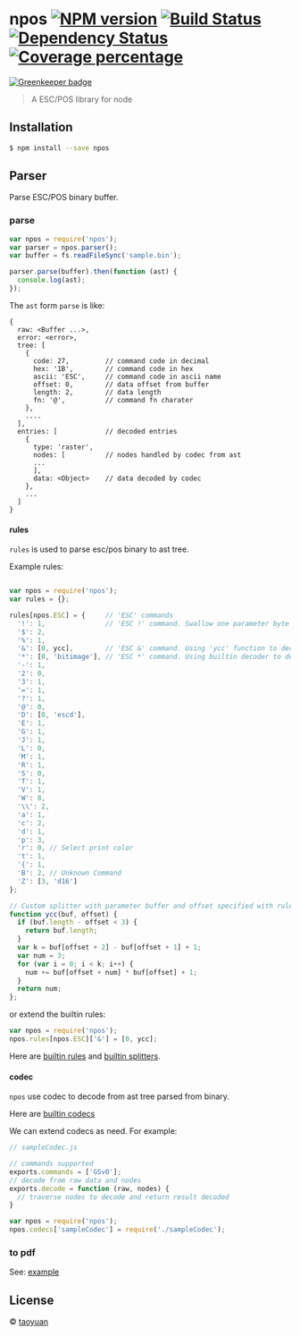 # npos [![NPM version][npm-image]][npm-url] [![Build Status][travis-image]][travis-url] [![Dependency Status][daviddm-image]][daviddm-url] [![Coverage percentage][coveralls-image]][coveralls-url]

[![Greenkeeper badge](https://badges.greenkeeper.io/taoyuan/npos.svg)](https://greenkeeper.io/)

> A ESC/POS library for node

## Installation

```sh
$ npm install --save npos
```

## Parser

Parse ESC/POS binary buffer.

### parse
```js
var npos = require('npos');
var parser = npos.parser();
var buffer = fs.readFileSync('sample.bin');

parser.parse(buffer).then(function (ast) {
  console.log(ast);
});
```

The `ast` form `parse` is like: 

```
{
  raw: <Buffer ...>,
  error: <error>,
  tree: [
    {
      code: 27,         // command code in decimal 
      hex: '1B',        // command code in hex
      ascii: 'ESC',     // command code in ascii name
      offset: 0,        // data offset from buffer
      length: 2,        // data length 
      fn: '@',          // command fn charater
    },
    ....
  ],
  entries: [            // decoded entries
    {
      type: 'raster',
      nodes: [          // nodes handled by codec from ast
      ...
      ],
      data: <Object>    // data decoded by codec
    },
    ...
  ]
}
```

#### rules

`rules` is used to parse esc/pos binary to ast tree.

Example rules:

```js

var npos = require('npos');
var rules = {};

rules[npos.ESC] = {     // 'ESC' commands
  '!': 1,               // 'ESC !' command. Swallow one parameter byte
  '$': 2,           
  '%': 1,
  '&': [0, ycc],        // 'ESC &' command. Using 'ycc' function to decode from offset 0
  '*': [0, 'bitimage'], // 'ESC *' command. Using builtin decoder to decode from offset 0.
  '-': 1,
  '2': 0,
  '3': 1,
  '=': 1,
  '?': 1,
  '@': 0,
  'D': [0, 'escd'],
  'E': 1,
  'G': 1,
  'J': 1,
  'L': 0,
  'M': 1,
  'R': 1,
  'S': 0,
  'T': 1,
  'V': 1,
  'W': 8,
  '\\': 2,
  'a': 1,
  'c': 2,
  'd': 1,
  'p': 3,
  'r': 0, // Select print color
  't': 1,
  '{': 1,
  'B': 2, // Unknown Command
  'Z': [3, 'd16']
};

// Custom splitter with parameter buffer and offset specified with rule.
function ycc(buf, offset) {
  if (buf.length - offset < 3) {
    return buf.length;
  }
  var k = buf[offset + 2] - buf[offset + 1] + 1;
  var num = 3;
  for (var i = 0; i < k; i++) {
    num += buf[offset + num] * buf[offset] + 1;
  }
  return num;
};

```

or extend the builtin rules: 

```js
var npos = require('npos');
npos.rules[npos.ESC]['&'] = [0, ycc];
```

Here are [builtin rules](lib/parser/splitters.js) and [builtin splitters](lib/parser/splitters.js).

#### codec

`npos` use codec to decode from ast tree parsed from binary.

Here are [builtin codecs](lib/codecs/index.js)

We can extend codecs as need. For example: 

```js
// sampleCodec.js

// commands supported
exports.commands = ['GSv0'];   
// decode from raw data and nodes
exports.decode = function (raw, nodes) {  
  // traverse nodes to decode and return result decoded
}
```

```js
var npos = require('npos');
npos.codecs['sampleCodec'] = require('./sampleCodec');
```

### to pdf

See: [example](examples/receipt-to-pdf.js)

## License

© [taoyuan](towyuan@outlook.com)

[npm-image]: https://badge.fury.io/js/npos.svg
[npm-url]: https://npmjs.org/package/npos
[travis-image]: https://travis-ci.org/taoyuan/npos.svg?branch=master
[travis-url]: https://travis-ci.org/taoyuan/npos
[daviddm-image]: https://david-dm.org/taoyuan/npos.svg?theme=shields.io
[daviddm-url]: https://david-dm.org/taoyuan/npos
[coveralls-image]: https://coveralls.io/repos/taoyuan/npos/badge.svg
[coveralls-url]: https://coveralls.io/r/taoyuan/npos
